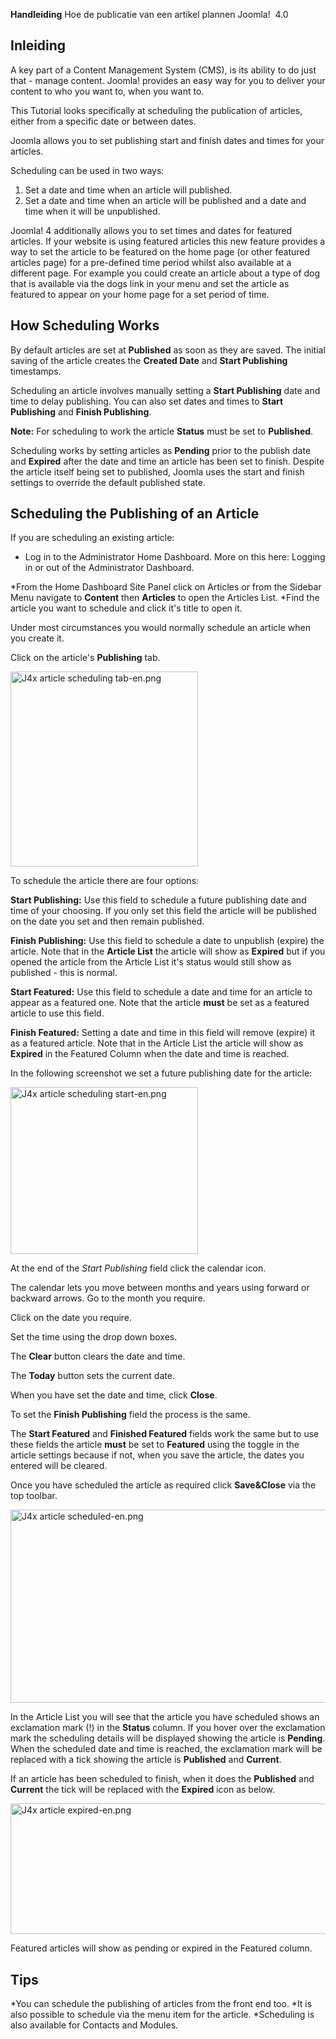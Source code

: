 <!-- Filename: J4.x:Scheduling_the_publication_of_an_article / Display title: Het plannen van de publicatie van een artikel -->

<span id="main-portal-heading">**Handleiding**
Hoe de publicatie van een artikel plannen</span> Joomla!  4.0

## Inleiding

A key part of a Content Management System (CMS), is its ability to do
just that - manage content. Joomla! provides an easy way for you to
deliver your content to who you want to, when you want to.

This Tutorial looks specifically at scheduling the publication of
articles, either from a specific date or between dates.

Joomla allows you to set publishing start and finish dates and times for
your articles.

Scheduling can be used in two ways:

1.  Set a date and time when an article will published.
2.  Set a date and time when an article will be published and a date and
    time when it will be unpublished.

Joomla! 4 additionally allows you to set times and dates for featured
articles. If your website is using featured articles this new feature
provides a way to set the article to be featured on the home page (or
other featured articles page) for a pre-defined time period whilst also
available at a different page. For example you could create an article
about a type of dog that is available via the dogs link in your menu and
set the article as featured to appear on your home page for a set period
of time.

## How Scheduling Works

By default articles are set at **Published** as soon as they are saved.
The initial saving of the article creates the **Created Date** and
**Start Publishing** timestamps.

Scheduling an article involves manually setting a **Start Publishing**
date and time to delay publishing. You can also set dates and times to
**Start Publishing** and **Finish Publishing**.

**Note:** For scheduling to work the article **Status** must be set to
**Published**.

Scheduling works by setting articles as **Pending** prior to the publish
date and **Expired** after the date and time an article has been set to
finish. Despite the article itself being set to published, Joomla uses
the start and finish settings to override the default published state.

## Scheduling the Publishing of an Article

If you are scheduling an existing article:

- Log in to the Administrator Home Dashboard. More on this here:
   Logging in or out of the Administrator
  Dashboard.

\*From the Home Dashboard Site Panel click on Articles or from the
Sidebar Menu navigate to **Content** then **Articles** to open the
Articles List. \*Find the article you want to schedule and click it's
title to open it.

Under most circumstances you would normally schedule an article when you
create it.

Click on the article's **Publishing** tab.

<img
src="https://docs.joomla.org/images/thumb/2/24/J4x_article_scheduling_tab-en.png/300px-J4x_article_scheduling_tab-en.png"
class="thumbborder" decoding="async"
srcset="https://docs.joomla.org/images/thumb/2/24/J4x_article_scheduling_tab-en.png/450px-J4x_article_scheduling_tab-en.png 1.5x, https://docs.joomla.org/images/2/24/J4x_article_scheduling_tab-en.png 2x"
data-file-width="500" data-file-height="520" width="300" height="312"
alt="J4x article scheduling tab-en.png" />

To schedule the article there are four options:

**Start Publishing:** Use this field to schedule a future publishing
date and time of your choosing. If you only set this field the article
will be published on the date you set and then remain published.

**Finish Publishing:** Use this field to schedule a date to unpublish
(expire) the article. Note that in the **Article List** the article will
show as **Expired** but if you opened the article from the Article List
it's status would still show as published - this is normal.

**Start Featured:** Use this field to schedule a date and time for an
article to appear as a featured one. Note that the article **must** be
set as a featured article to use this field.

**Finish Featured:** Setting a date and time in this field will remove
(expire) it as a featured article. Note that in the Article List the
article will show as **Expired** in the Featured Column when the date
and time is reached.

In the following screenshot we set a future publishing date for the
article:

<img
src="https://docs.joomla.org/images/thumb/4/4f/J4x_article_scheduling_start-en.png/300px-J4x_article_scheduling_start-en.png"
class="thumbborder" decoding="async"
srcset="https://docs.joomla.org/images/thumb/4/4f/J4x_article_scheduling_start-en.png/450px-J4x_article_scheduling_start-en.png 1.5x, https://docs.joomla.org/images/4/4f/J4x_article_scheduling_start-en.png 2x"
data-file-width="500" data-file-height="445" width="300" height="267"
alt="J4x article scheduling start-en.png" />

At the end of the *Start Publishing* field click the calendar icon.

The calendar lets you move between months and years using forward or
backward arrows. Go to the month you require.

Click on the date you require.

Set the time using the drop down boxes.

The **Clear** button clears the date and time.

The **Today** button sets the current date.

When you have set the date and time, click **Close**.

To set the **Finish Publishing** field the process is the same.

The **Start Featured** and **Finished Featured** fields work the same
but to use these fields the article **must** be set to **Featured**
using the toggle in the article settings because if not, when you save
the article, the dates you entered will be cleared.

Once you have scheduled the article as required click **Save&Close** via
the top toolbar.

<img
src="https://docs.joomla.org/images/thumb/b/be/J4x_article_scheduled-en.png/800px-J4x_article_scheduled-en.png"
class="thumbborder" decoding="async"
srcset="https://docs.joomla.org/images/b/be/J4x_article_scheduled-en.png 1.5x"
data-file-width="1000" data-file-height="386" width="800" height="309"
alt="J4x article scheduled-en.png" />

In the Article List you will see that the article you have scheduled
shows an exclamation mark (!) in the **Status** column. If you hover
over the exclamation mark the scheduling details will be displayed
showing the article is **Pending**. When the scheduled date and time is
reached, the exclamation mark will be replaced with a tick showing the
article is **Published** and **Current**.

If an article has been scheduled to finish, when it does the
**Published** and **Current** the tick will be replaced with the
**Expired** icon as below.

<img
src="https://docs.joomla.org/images/thumb/5/57/J4x_article_expired-en.png/800px-J4x_article_expired-en.png"
class="thumbborder" decoding="async"
srcset="https://docs.joomla.org/images/5/57/J4x_article_expired-en.png 1.5x"
data-file-width="1000" data-file-height="261" width="800" height="209"
alt="J4x article expired-en.png" />

Featured articles will show as pending or expired in the Featured
column.

## Tips

\*You can schedule the publishing of articles from the front end too.
\*It is also possible to schedule via the menu item for the article.
\*Scheduling is also available for Contacts and Modules.
